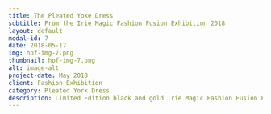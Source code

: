 ```yaml
---
title: The Pleated Yoke Dress
subtitle: From the Irie Magic Fashion Fusion Exhibition 2018
layout: default
modal-id: 7
date: 2018-05-17
img: hof-img-7.png 
thumbnail: hof-img-7.png 
alt: image-alt
project-date: May 2018
client: Fashion Exhibition
category: Pleated York Dress
description: Limited Edition black and gold Irie Magic Fashion Fusion Exhibition pleated york dress.
---
```



